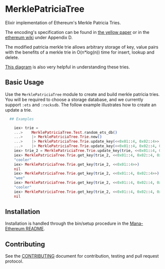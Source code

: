 # MerklePatriciaTree

Elixir implementation of Ethereum's Merkle Patricia Tries.

The encoding's specification can be found in [the yellow paper](https://github.com/ethereum/yellowpaper) or in the [ethereum wiki](https://github.com/ethereum/wiki/wiki/RLP) under Appendix D.

The modified patricia merkle trie allows arbitrary storage of key, value pairs with the benefits of a merkle trie in O(n*log(n)) time for insert, lookup and delete.

[This diagram](https://i.stack.imgur.com/YZGxe.png) is also very helpful in understanding these tries.

## Basic Usage

Use the `MerklePatriciaTree` module to create and build merkle patricia tries. You will be required to choose
a storage database, and we currently support `:ets` and `:rocksdb`. The follow example illustrates how to
create an update a trie.

```elixir
  ## Examples

    iex> trie =
    ...>    MerklePatriciaTree.Test.random_ets_db()
    ...>    |> MerklePatriciaTree.Trie.new()
    ...>    |> MerklePatriciaTree.Trie.update_key(<<0x01::4, 0x02::4>>, "wee")
    ...>    |> MerklePatriciaTree.Trie.update_key(<<0x01::4, 0x02::4, 0x03::4>>, "cool")
    iex> trie_2 = MerklePatriciaTree.Trie.update_key(trie, <<0x01::4, 0x02::4, 0x03::4>>, "cooler")
    iex> MerklePatriciaTree.Trie.get_key(trie_2, <<0x01::4, 0x02::4, 0x03::4>>)
    "cooler"
    iex> MerklePatriciaTree.Trie.get_key(trie_2, <<0x01::4>>)
    nil
    iex> MerklePatriciaTree.Trie.get_key(trie_2, <<0x01::4, 0x02::4>>)
    "wee"
    iex> MerklePatriciaTree.Trie.get_key(trie_2, <<0x01::4, 0x02::4, 0x03::4>>)
    "cooler"
    iex> MerklePatriciaTree.Trie.get_key(trie_2, <<0x01::4, 0x02::4, 0x03::4, 0x04::4>>)
    nil
```

## Installation

Installation is handled through the bin/setup procedure in the [Mana-Ethereum README](../../README.md).


## Contributing

See the [CONTRIBUTING](../../CONTRIBUTING.md) document for contribution, testing and pull request protocol.

